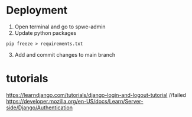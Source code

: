 # Deployment
1) Open terminal and go to spwe-admin
2) Update python packages
```
pip freeze > requirements.txt
```
3) Add and commit changes to main branch

# tutorials
https://learndjango.com/tutorials/django-login-and-logout-tutorial //failed
https://developer.mozilla.org/en-US/docs/Learn/Server-side/Django/Authentication